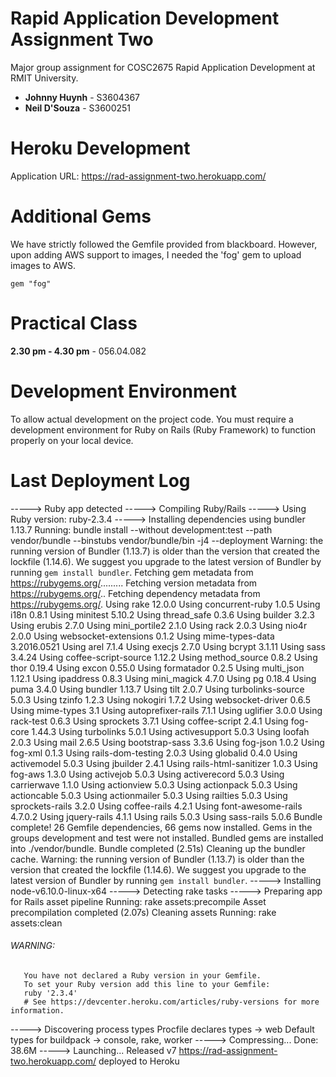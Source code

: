 # Rapid Application Development Assignment Two
Major group assignment for COSC2675 Rapid Application Development at RMIT University.

* **Johnny Huynh** - S3604367
* **Neil D'Souza** - S3600251

# Heroku Development
Application URL: https://rad-assignment-two.herokuapp.com/

# Additional Gems
We have strictly followed the Gemfile provided from blackboard. However, upon adding AWS support to images, I needed the 'fog' gem to upload images to AWS.

`gem "fog"`

# Practical Class
**2.30 pm - 4.30 pm** - 056.04.082

# Development Environment
To allow actual development on the project code. You must require a development environment for Ruby on Rails (Ruby Framework) to function properly on your local device.

# Last Deployment Log
-----> Ruby app detected
-----> Compiling Ruby/Rails
-----> Using Ruby version: ruby-2.3.4
-----> Installing dependencies using bundler 1.13.7
       Running: bundle install --without development:test --path vendor/bundle --binstubs vendor/bundle/bin -j4 --deployment
       Warning: the running version of Bundler (1.13.7) is older than the version that created the lockfile (1.14.6). We suggest you upgrade to the latest version of Bundler by running `gem install bundler`.
       Fetching gem metadata from https://rubygems.org/.........
       Fetching version metadata from https://rubygems.org/..
       Fetching dependency metadata from https://rubygems.org/.
       Using rake 12.0.0
       Using concurrent-ruby 1.0.5
       Using i18n 0.8.1
       Using minitest 5.10.2
       Using thread_safe 0.3.6
       Using builder 3.2.3
       Using erubis 2.7.0
       Using mini_portile2 2.1.0
       Using rack 2.0.3
       Using nio4r 2.0.0
       Using websocket-extensions 0.1.2
       Using mime-types-data 3.2016.0521
       Using arel 7.1.4
       Using execjs 2.7.0
       Using bcrypt 3.1.11
       Using sass 3.4.24
       Using coffee-script-source 1.12.2
       Using method_source 0.8.2
       Using thor 0.19.4
       Using excon 0.55.0
       Using formatador 0.2.5
       Using multi_json 1.12.1
       Using ipaddress 0.8.3
       Using mini_magick 4.7.0
       Using pg 0.18.4
       Using puma 3.4.0
       Using bundler 1.13.7
       Using tilt 2.0.7
       Using turbolinks-source 5.0.3
       Using tzinfo 1.2.3
       Using nokogiri 1.7.2
       Using websocket-driver 0.6.5
       Using mime-types 3.1
       Using autoprefixer-rails 7.1.1
       Using uglifier 3.0.0
       Using rack-test 0.6.3
       Using sprockets 3.7.1
       Using coffee-script 2.4.1
       Using fog-core 1.44.3
       Using turbolinks 5.0.1
       Using activesupport 5.0.3
       Using loofah 2.0.3
       Using mail 2.6.5
       Using bootstrap-sass 3.3.6
       Using fog-json 1.0.2
       Using fog-xml 0.1.3
       Using rails-dom-testing 2.0.3
       Using globalid 0.4.0
       Using activemodel 5.0.3
       Using jbuilder 2.4.1
       Using rails-html-sanitizer 1.0.3
       Using fog-aws 1.3.0
       Using activejob 5.0.3
       Using activerecord 5.0.3
       Using carrierwave 1.1.0
       Using actionview 5.0.3
       Using actionpack 5.0.3
       Using actioncable 5.0.3
       Using actionmailer 5.0.3
       Using railties 5.0.3
       Using sprockets-rails 3.2.0
       Using coffee-rails 4.2.1
       Using font-awesome-rails 4.7.0.2
       Using jquery-rails 4.1.1
       Using rails 5.0.3
       Using sass-rails 5.0.6
       Bundle complete! 26 Gemfile dependencies, 66 gems now installed.
       Gems in the groups development and test were not installed.
       Bundled gems are installed into ./vendor/bundle.
       Bundle completed (2.51s)
       Cleaning up the bundler cache.
       Warning: the running version of Bundler (1.13.7) is older than the version that created the lockfile (1.14.6). We suggest you upgrade to the latest version of Bundler by running `gem install bundler`.
-----> Installing node-v6.10.0-linux-x64
-----> Detecting rake tasks
-----> Preparing app for Rails asset pipeline
       Running: rake assets:precompile
       Asset precompilation completed (2.07s)
       Cleaning assets
       Running: rake assets:clean
###### WARNING:
       You have not declared a Ruby version in your Gemfile.
       To set your Ruby version add this line to your Gemfile:
       ruby '2.3.4'
       # See https://devcenter.heroku.com/articles/ruby-versions for more information.
-----> Discovering process types
       Procfile declares types     -> web
       Default types for buildpack -> console, rake, worker
-----> Compressing...
       Done: 38.6M
-----> Launching...
       Released v7
       https://rad-assignment-two.herokuapp.com/ deployed to Heroku